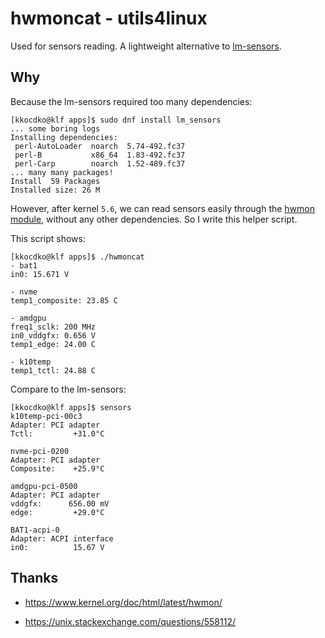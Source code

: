 # hwmoncat - utils4linux

Used for sensors reading. A lightweight alternative to [lm-sensors](https://github.com/lm-sensors/lm-sensors).

## Why

Because the lm-sensors required too many dependencies:

```
[kkocdko@klf apps]$ sudo dnf install lm_sensors
... some boring logs
Installing dependencies:
 perl-AutoLoader  noarch  5.74-492.fc37
 perl-B           x86_64  1.83-492.fc37
 perl-Carp        noarch  1.52-489.fc37
... many many packages!
Install  59 Packages
Installed size: 26 M
```

However, after kernel `5.6`, we can read sensors easily through the [hwmon module](https://www.kernel.org/doc/html/latest/hwmon/), without any other dependencies. So I write this helper script.

This script shows:

```
[kkocdko@klf apps]$ ./hwmoncat
- bat1
in0: 15.671 V

- nvme
temp1_composite: 23.85 C

- amdgpu
freq1_sclk: 200 MHz
in0_vddgfx: 0.656 V
temp1_edge: 24.00 C

- k10temp
temp1_tctl: 24.88 C
```

Compare to the lm-sensors:

```
[kkocdko@klf apps]$ sensors
k10temp-pci-00c3
Adapter: PCI adapter
Tctl:         +31.0°C

nvme-pci-0200
Adapter: PCI adapter
Composite:    +25.9°C

amdgpu-pci-0500
Adapter: PCI adapter
vddgfx:      656.00 mV
edge:         +29.0°C

BAT1-acpi-0
Adapter: ACPI interface
in0:          15.67 V
```

## Thanks

- <https://www.kernel.org/doc/html/latest/hwmon/>

- <https://unix.stackexchange.com/questions/558112/>

<!--
ln -s ~/misc/code/utils4linux/hwmoncat/hwmoncat ./hwmoncat
./hyperfine -r 20 --warmup 5 ./hwmoncat
-->
